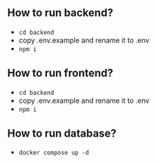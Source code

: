 ## How to run backend?

- `cd backend`
- copy .env.example and rename it to .env
- `npm i`

## How to run frontend?

- `cd backend`
- copy .env.example and rename it to .env
- `npm i`

## How to run database?

- `docker compose up -d`
